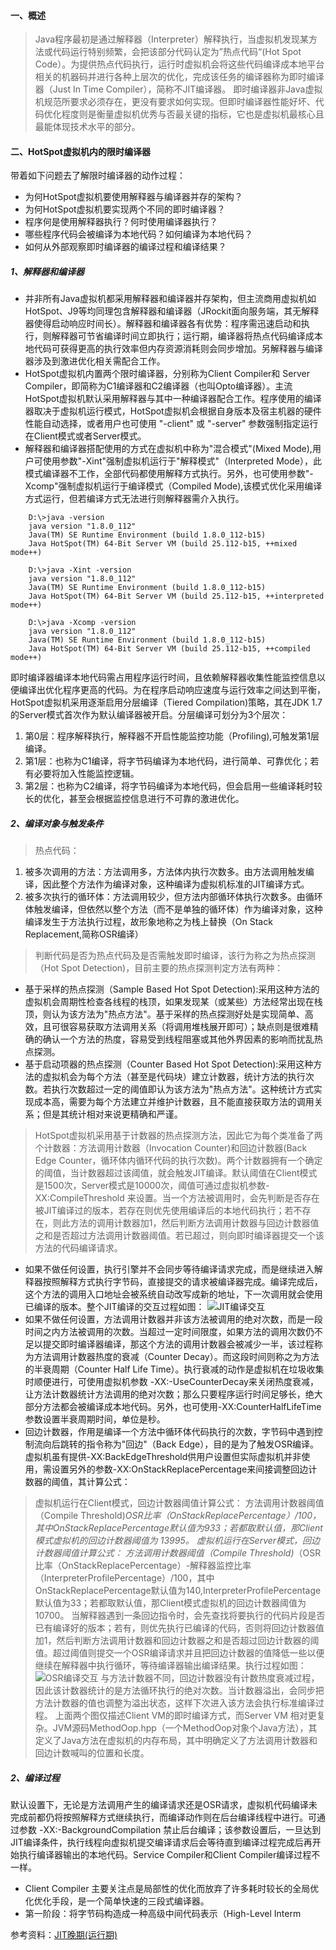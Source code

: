 
#### 一、概述
> Java程序最初是通过解释器（Interpreter）解释执行，当虚拟机发现某方法或代码运行特别频繁，会把该部分代码认定为”热点代码“(Hot Spot Code）。为提供热点代码执行，运行时虚拟机会将这些代码编译成本地平台相关的机器码并进行各种上层次的优化，完成该任务的编译器称为即时编译器（Just In Time Compiler），简称不JIT编译器。
> 即时编译器非Java虚拟机规范所要求必须存在，更没有要求如何实现。但即时编译器性能好坏、代码优化程度则是衡量虚拟机优秀与否最关键的指标，它也是虚拟机最核心且最能体现技术水平的部分。

#### 二、HotSpot虚拟机内的限时编译器
带着如下问题去了解限时编译器的动作过程：
- 为何HotSpot虚拟机要使用解释器与编译器并存的架构？
- 为何HotSpot虚拟机要实现两个不同的即时编译器？
- 程序何是使用解释器执行？何时使用编译器执行？
- 哪些程序代码会被编译为本地代码？如何编译为本地代码？
- 如何从外部观察即时编译器的编译过程和编译结果？
##### 1、解释器和编译器
- 并非所有Java虚拟机都采用解释器和编译器并存架构，但主流商用虚拟机如HotSpot、J9等均同理包含解释器和编译器（JRockit面向服务端，其无解释器使得启动响应时间长）。解释器和编译器各有优势：程序需迅速启动和执行，则解释器可节省编译时间立即执行；运行期，编译器将热点代码编译成本地代码可获得更高的执行效率但内存资源消耗则会同步增加。另解释器与编译器涉及到激进优化相关需配合工作。
- HotSpot虚拟机内置两个限时编译器，分别称为Client Compiler和 Server Compiler，即简称为C1编译器和C2编译器（也叫Opto编译器）。主流HotSpot虚拟机默认采用解释器与其中一种编译器配合工作。程序使用的编译器取决于虚拟机运行模式，HotSpot虚拟机会根据自身版本及宿主机器的硬件性能自动选择，或者用户也可使用 "-client" 或 "-server" 参数强制指定运行在Client模式或者Server模式。
- 解释器和编译器搭配使用的方式在虚拟机中称为"混合模式"(Mixed Mode),用户可使用参数"-Xint"强制虚拟机运行于"解释模式"（Interpreted Mode），此模式编译器不工作，全部代码都使用解释方式执行。另外，也可使用参数"-Xcomp"强制虚拟机运行于编译模式（Compiled Mode),该模式优化采用编译方式运行，但若编译方式无法进行则解释器需介入执行。
```
	D:\>java -version
	java version "1.8.0_112"
	Java(TM) SE Runtime Environment (build 1.8.0_112-b15)
	Java HotSpot(TM) 64-Bit Server VM (build 25.112-b15, ++mixed mode++)

	D:\>java -Xint -version
	java version "1.8.0_112"
	Java(TM) SE Runtime Environment (build 1.8.0_112-b15)
	Java HotSpot(TM) 64-Bit Server VM (build 25.112-b15, ++interpreted mode++)

	D:\>java -Xcomp -version
	java version "1.8.0_112"
	Java(TM) SE Runtime Environment (build 1.8.0_112-b15)
	Java HotSpot(TM) 64-Bit Server VM (build 25.112-b15, ++compiled mode++)
```
即时编译器编译本地代码需占用程序运行时间，且依赖解释器收集性能监控信息以便编译出优化程序更高的代码。为在程序启动响应速度与运行效率之间达到平衡，HotSpot虚拟机采用逐渐启用分层编译（Tiered Compilation)策略，其在JDK 1.7的Server模式首次作为默认编译器被开启。分层编译可划分为3个层次：
1. 第0层：程序解释执行，解释器不开启性能监控功能（Profiling),可触发第1层编译。
2. 第1层：也称为C1编译，将字节码编译为本地代码，进行简单、可靠优化；若有必要将加入性能监控逻辑。
3. 第2层：也称为C2编译，将字节码编译为本地代码，但会启用一些编译耗时较长的优化，甚至会根据监控信息进行不可靠的激进优化。

##### 2、编译对象与触发条件
> 热点代码：
1. 被多次调用的方法：方法调用多，方法体内执行次数多。由方法调用触发编译，因此整个方法作为编译对象，这种编译为虚拟机标准的JIT编译方式。
2. 被多次执行的循环体：方法调用较少，但方法内部循环体执行次数多。由循环体触发编译，但依然以整个方法（而不是单独的循环体）作为编译对象，这种编译发生于方法执行过程，故形象地称之为栈上替换（On Stack Replacement,简称OSR编译）
> 判断代码是否为热点代码及是否需触发即时编译，该行为称之为热点探测（Hot Spot Detection)，目前主要的热点探测判定方法有两种：
- 基于采样的热点探测（Sample Based Hot Spot Detection):采用这种方法的虚拟机会周期性检查各线程的栈顶，如果发现某（或某些）方法经常出现在栈顶，则认为该方法为"热点方法"。基于采样的热点探测好处是实现简单、高效，且可很容易获取方法调用关系（将调用堆栈展开即可）；缺点则是很难精确的确认一个方法的热度，容易受到线程阻塞或其他外界因素的影响而扰乱热点探测。
- 基于启动项器的热点探测（Counter Based Hot Spot Detection):采用这种方法的虚拟机会为每个方法（甚至是代码块）建立计数器，统计方法的执行次数。若执行次数超过一定的阈值即认为该方法为"热点方法"。这种统计方式实现成本高，需要为每个方法建立并维护计数器，且不能直接获取方法的调用关系；但是其统计相对来说更精确和严谨。
> HotSpot虚拟机采用基于计数器的热点探测方法，因此它为每个类准备了两个计数器：方法调用计数器（Invocation Counter)和回边计数器(Back Edge Counter，循环体内循环代码的执行次数)。两个计数器拥有一个确定的阈值，当计数器超过该阈值，就会触发JIT编译。默认阈值在Client模式是1500次，Server模式是10000次，阈值可通过虚拟机参数-XX:CompileThreshold 来设置。当一个方法被调用时，会先判断是否存在被JIT编译过的版本，若存在则优先使用编译后的本地代码执行；若不存在，则此方法的调用计数器加1，然后判断方法调用计数器与回边计数器值之和是否超过方法调用计数器阈值。若已超过，则向即时编译器提交一个该方法的代码编译请求。
- 如果不做任何设置，执行引擎并不会同步等待编译请求完成，而是继续进入解释器按照解释方式执行字节码，直接提交的请求被编译器完成。编译完成后，这个方法的调用入口地址会被系统自动改写成新的地址，下一次调用就会使用已编译的版本。整个JIT编译的交互过程如图：
![JIT编译交互](https://github.com/better-yulong/StudyNote-Resource/blob/master/StudyNote-Resource/11-001.PNG)
- 如果不做任何设置，方法调用计数器并非该方法被调用的绝对次数，而是一段时间之内方法被调用的次数。当超过一定时间限度，如果方法的调用次数仍不足以提交即时编译器编译，那这个方法的调用计数器会被减少一半，该过程称为方法调用计数器热度的衰减（Counter Decay）。而这段时间则称之为方法的半衰周期（Counter Half Life Time）。执行衰减的动作是虚拟机在垃圾收集时顺便进行，可使用虚拟机参数 -XX:-UseCounterDecay来关闭热度衰减，让方法计数器统计方法调用的绝对次数；那么只要程序运行时间足够长，绝大部分方法都会被编译成本地代码。另外，也可使用-XX:CounterHalfLifeTime 参数设置半衰周期时间，单位是秒。
- 回边计数器，作用是编译一个方法中循环体代码执行的次数，字节码中遇到控制流向后跳转的指令称为"回边"（Back Edge），目的是为了触发OSR编译。虚拟机虽有提供-XX:BackEdgeThreshold供用户设置但实际虚拟机并非使用，需设置另外的参数-XX:OnStackReplacePercentage来间接调整回边计数器的阈值，其计算公式：
> 虚拟机运行在Client模式，回边计数器阈值计算公式：
方法调用计数器阈值（Compile Threshold)*OSR比率（OnStackReplacePercentage）/100，其中OnStackReplacePercentage默认值为933；若都取默认值，那Client模式虚拟机的回边计数器阈值为 13995。
> 虚拟机运行在Server模式，回边计数器阈值计算公式：
方法调用计数器阈值（Compile Threshold)*（OSR比率（OnStackReplacePercentage）-解释器监控比率（InterpreterProfilePercentage）/100，其中OnStackReplacePercentage默认值为140,InterpreterProfilePercentage默认值为33；若都取默认值，那Client模式虚拟机的回边计数器阈值为 10700。
> 当解释器遇到一条回边指令时，会先查找将要执行的代码片段是否已有编译好的版本；若有，则优先执行已编译的代码，否则将回边计数器值加1，然后判断方法调用计数器和回边计数器之和是否超过回边计数器的阈值。超过阈值则提交一个OSR编译请求并且把回边计数器的值降低一些以便继续在解释器中执行循环，等待编译器输出编译结果。执行过程如图：
![OSR编译交互](https://github.com/better-yulong/StudyNote-Resource/blob/master/StudyNote-Resource/11-002.PNG)
> 与方法计数器不同，回边计数器没有计数热度衰减过程，因此该计数器统计的是方法循环执行的绝对次数。当计数器溢出，会同步把方法计数器的值也调整为溢出状态，这样下次进入该方法会执行标准编译过程。
> 上面两个图仅描述Client VM的即时编译方式，而Server VM 相对更复杂。JVM源码MethodOop.hpp（一个MethodOop对象个Java方法），其定义了Java方法在虚拟机的内存布局，其中明确定义了方法调用计数器和回边计数喊叫的位置和长度。

##### 2、编译过程
默认设置下，无论是方法调用产生的编译请求还是OSR请求，虚拟机代码编译未完成前都仍将按照解释方式继续执行，而编译动作则在后台编译线程中进行。可通过参数 -XX:-BackgroundCompilation 禁止后台编译；该参数设置后，一旦达到JIT编译条件，执行线程向虚拟机提交编译请求后会等待直到编译过程完成后再开始执行编译器输出的本地代码。Service Compiler和Client Compiler编译过程不一样。
- Client Compiler 主要关注点是局部性的优化而放弃了许多耗时较长的全局优化优化手段，是一个简单快速的三段式编译器。
- 第一阶段：将字节码构造成一种高级中间代码表示（High-Level Interm





参考资料：[JIT晚期(运行期)](https://www.cnblogs.com/wade-luffy/p/6050483.html) 